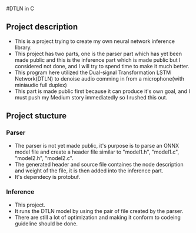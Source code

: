 #DTLN in C
## Project description
* This is a project trying to create my own neural network inference library.
* This project has two parts, one is the parser part which has yet been made public and this is the inference part which is made public but I considered not done, and I will try to spend time to make it much better.
* This program here utilized the Dual-signal Transformation LSTM Network(DTLN) to denoise audio comming in from a microphone(with miniaudio full duplex)
* This part is made public first because it can produce it's own goal, and I must push my Medium story immediatedly so I rushed this out.
## Project stucture
### Parser
* The parser is not yet made public, it's purpose is to parse an ONNX model file and create a header file similar to "model1.h", "model1.c", "model2.h", "model2.c".
* The generated header and source file containes the node description and weight of the file, it is then added into the inference part.  
* It's dependecy is protobuf.
### Inference
* This project.
* It runs the DTLN model by using the pair of file created by the parser.
* There are still a lot of optimization and making it conform to codeing guideline should be done.

